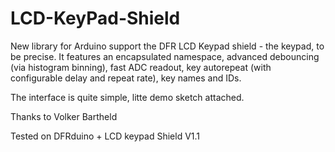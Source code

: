LCD-KeyPad-Shield
=================

New library for Arduino support the DFR LCD Keypad shield - the
keypad, to be precise. It features an encapsulated namespace, advanced
debouncing (via histogram binning), fast ADC readout, key autorepeat
(with configurable delay and repeat rate), key names and IDs.

The interface is quite simple, litte demo sketch attached.

Thanks to Volker Bartheld


Tested on DFRduino + LCD keypad Shield V1.1
